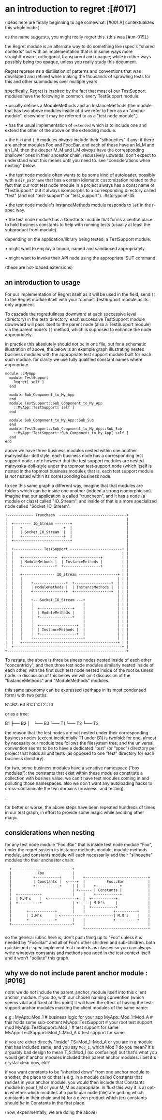 # an introduction to regret :[#017]

(ideas here are finally beginning to age somewhat: [#001.A]
contextualizes this whole node.)

as the name suggests, you might really regret this. (this was [#tm-019].)

the Regret module is an alternate way to do something like rspec's
"shared contexts" but with an implementation that is in some ways more
straightforward, orthogonal, transparent and opaque; while in other ways
possibly being too opaque, unless you really study this document.

Regret represents a distillation of patterns and conventions that was
developed and refined while making the thousands of sprawling tests for this
and other submodules over multiple years.

specifically, Regret is inspired by the fact that most of our TestSupport
modules have the following in common. every TestSupport module:

  • usually defines a ModuleMethods and an InstanceMethods (the module that
    has two above modules inside of it we refer to here as an "anchor module".
    elsewhere it may be referred to as a "test node module".)

  • has the usual implementation of `extended` which is to include one and
    extend the other of the above on the extending module.

  • the `M_M` and `I_M` modules *always* include their "silhouettes" if any:
    if there are anchor modules Foo and Foo::Bar, and each of these have an
    M_M and an I_M, then the deeper M_M and I_M *always* have the
    corresponding shallower ones in their ancestor chain, recursively
    upwards. don't expect to understand what this means until you need to.
    see "considerations when nesting" below.

  • the test node module often wants to be some kind of autoloader, possibly
    with a `dir_pathname` that has a certain idiomatic customization related
    to the fact that our root test node module in a project always has a const
    name of "TestSupport" but it always isomporphs to a corresponding directory
    called "test" (and not "test-support" or "test_support"). :#storypoint-35


  • the test node module's InstanceMethods module responds to `let` in the
    r-spec way.

  • the test node module has a Constants module that forms a central place to
    hold business constants to help with running tests (usually at least the
    subproduct front module).

depending on the application/library being tested, a TestSupport module:

  • might want to employ a tmpdir, named and sandboxed appropriately.

  • might want to invoke their API node using the appropriate 'SUT command'

  (these are hot-loaded extensions)


## an introduction to usage

For our implementation of Regret itself as it will be used in the field,
send `[]` to the Regret module itself with your topmost TestSupport module
as its only argument.

To cascade the regretfullness downward at each successive level (directory)
in the test/ directory, each successive TestSupport module downward will pass
itself to the parent node (also a TestSupport module) via the parent node's
`[]` method, which is supposed to enhance the node appropriately.

in practice this absolutely should *not* be in one file, but for a schematic
illustration of above, the below is an example graph illustrating nested
business modules with the appropriate test support module built for each
such module. for clarity we use fully qualified constant names where
appropriate.

    module ::MyApp
      module TestSupport
        Regret[ self ]
      end

      module Sub_Component_to_My_App
      end
      module TestSupport::Sub_Component_to_My_App
        ::MyApp::TestSupport[ self ]
      end

      module Sub_Component_to_My_App::Sub_Sub
      end
      module TestSupport::Sub_Component_to_My_App::Sub_Sub
        ::MyApp::TestSupport::Sub_Component_to_My_App[ self ]
      end
    end

above we have three business modules nested within one another matryoshka-
doll style. each business node has a corresponding test support node. note
however that the test support modules are nested matryoska-doll-style under
the topmost test-support node (which itself is nested in the topmost business
module); that is, each test support module is *not* nested within its
corresponding business node.

to see this same graph a different way, imagine that that modules are folders
which can be inside one another (indeed a strong isomorphicism). imagine that
our application is called "truncheon", and it has a node (a module or class)
called "IO_Stream", and inside of that is a more specialized node called
"Socket_IO_Stream".

    +------------ Truncheon  -------------------------------+
    |                                                       |
    |  +-------- IO_Stream -------+                         |
    |  |   +-------------------+  |                         |
    |  |   | Socket_IO_Stream  |  |                         |
    |  |   +-------------------+  |                         |
    |  +--------------------------+                         |
    |                                                       |
    |  +------------- TestSupport ------------------------+ |
    |  |                                                  | |
    |  |   +---------------+  +-----------------+         | |
    |  |   | ModuleMethods |  | InstanceMethods |         | |
    |  |   +---------------+  +-----------------+         | |
    |  |                                                  | |
    |  |   +--------------- IO_Stream ------------------+ | |
    |  |   |                                            | | |
    |  |   |    +---------------+  +-----------------+  | | |
    |  |   |    | ModuleMethods |  | InstanceMethods |  | | |
    |  |   |    +---------------+  +-----------------+  | | |
    |  |   |                                            | | |
    |  |   |    +-- Socket_IO_Stream ---+               | | |
    |  |   |    |                       |               | | |
    |  |   |    |  +---------------+    |               | | |
    |  |   |    |  | ModuleMethods |    |               | | |
    |  |   |    |  +---------------+    |               | | |
    |  |   |    |                       |               | | |
    |  |   |    |  +-----------------+  |               | | |
    |  |   |    |  | InstanceMethods |  |               | | |
    |  |   |    |  +-----------------+  |               | | |
    |  |   |    +-----------------------+               | | |
    |  |   +--------------------------------------------+ | |
    |  +--------------------------------------------------+ |
    +-------------------------------------------------------+


To restate, the above is three business nodes nested inside of each other
"concentricly", and then three test node modules similarly nested inside
of each other, with the first such test node nested inside of the root
business node. in discussion of this below we will omit discussion of the
"InstanceMethods" and "ModuleMethods" modules.

this same taxonomy can be expressed (perhaps in its most condensed form)
with two paths:

  B1::B2::B3
  B1::T1::T2::T3

or as a tree:

  B1
  ├── B2
  │   └── B3
  └── T1
      └── T2
          └── T3



the reason that the test nodes are not nested under their corresponding
business nodes (except incidentially T1 under B1) is twofold: for one, almost
by necessity our module tree follows the filesystem tree; and the universal
convention seems to be to have a dedicated "test" (or "spec") directory per
project that holds all unit tests (as opposed to one "test" directory for each
business directory).

for two, some business modules have a sensitive namespace ("box modules"):
the constants that exist within these modules constitute a collection with
busines value. we can't have test modules coming in and polluting those
namespaces. also we don't want any autoloading hacks to cross-contaminate
the two domains (business, and testing).

..

for better or worse, the above steps have been repeated hundreds of times
in our test graph, in effort to provide some magic while avoiding other
magic.



## considerations when nesting

for any test node module "Foo::Bar" that is inside test node module "Foo",
under the regret system its instance methods module, module methods module,
and constants module will each necessarily add their "silhouette" modules
tho their anchestor chain:

      +----------------------------+
      |            Foo             |
      |          +-----------+     |    +-----------------------------+
      |          | Constants |  <----+  |          Foo::Bar           |
      |          +-----------+     | |  |    +-----------+            |
      |                            | +------ | Constants |            |
      |  +----------+              |    |    +-----------+            |
      |  | M.M's    |  <-------------+  |  +-----------+              |
      |  +----------+              | +-----| M.M's     |              |
      |                            |    |  +-----------+              |
      |       +------------+       |    |             +----------+    |
      |       | I.M's      | <------------------------| M.M's    |    |
      |       +------------+       |    |             +----------+    |
      +----------------------------+    |                             |
                                        +-----------------------------+

so the general rubric here is, don't push thing up to "Foo" unless it is
needed by "Foo::Bar" and all of Foo's other children and sub-children.
both quickie and r-spec implement test contexts as classes so you can always
write whatever constants and methods you need in the test context itself
and it won't "pollute" this graph.



## why we do not include parent anchor module :[#016]

*note*: we do *not* include the parent_anchor_module itself into this client
anchor_module. if you do, with our chosen naming convention (which seems vital
and fixed at this point) it will have the effect of having the test-support
anchor modules masking the client modules of the same name:

  e.g.:  MyApp::Mod_1                      # business logic for your app
         MyApp::Mod_1::Mod_A               # this holds some sub-content
         MyApp::TestSupport                # your root test support mod
         MyApp::TestSupport::Mod_1         # test support for same
         MyApp::TestSupport::Mod_1::Mod_A  # test support for same


if you are either directly "inside" TS::Mod_1::Mod_A or you are in a module
that has included same, and you say `Mod_1`, which Mod_1 do you mean? it's
arguably bad design to mean T_S::Mod_1 (so confusing!) but that's what you
would get if anchor modules included their parent anchor modules. i bet it's
crystal clear now, eh!?

if you want constants to be "inherited down" from one anchor module to
another, the place to do that is e.g. in a module called Constants that
resides in your anchor module. you would then include that Constants module in
your I_M or your M_M as appropriate. in flux!  this way it is a) opt-in
whether which modules at a particular node (file) are getting which constants
in their chain and b) for a given product which (er) constants should *be* in
Constants in the first place.

(now, experimentally, we are doing the above)
